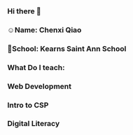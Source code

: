 ### Hi there 👋

<!--
**ChenxiQiao/ChenxiQiao** is a ✨ _special_ ✨ repository because its `README.md` (this file) appears on your GitHub profile.

Here are some ideas to get you started:

- 🔭 I’m currently working on ...
- 🌱 I’m currently learning ...
- 👯 I’m looking to collaborate on ...
- 🤔 I’m looking for help with ...
- 💬 Ask me about ...
- 📫 How to reach me: ...
- 😄 Pronouns: ...
- ⚡ Fun fact: ...
-->

### ☺️Name: Chenxi Qiao
### 🏫School: Kearns Saint Ann School
### What Do I teach: 
### Web Development
### Intro to CSP
### Digital Literacy 
### 

